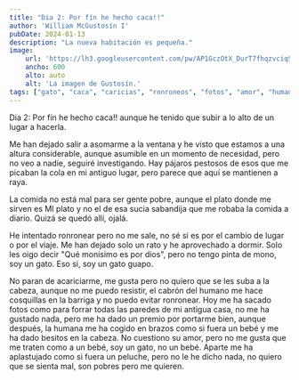 ```yaml
---
title: "Dia 2: Por fín he hecho caca!!"
author: 'William McGustosín I'
pubDate: 2024-01-13
description: "La nueva habitación es pequeña."
image:
    url: 'https://lh3.googleusercontent.com/pw/AP1GczOtX_DurT7fhqzvciqSkYDqc31X5Nw9lryvhknI_OUU-j3c9dA_ot0x3hVFvbu-rMr6hpFcceIgATrJTih-1wXnuHnv8KKTSLdZV-kN1QthdMtFD4cp=w2400'
    ancho: 600
    alto: auto
    alt: 'La imagen de Gustosín.'
tags: ["gato", "caca", "caricias", "ronroneos", "fotos", "amor", "humanos"]
---
```


Dia 2: Por fín he hecho caca!! aunque he tenido que subir a lo alto de un lugar a hacerla. 

Me han dejado salir a asomarme a la ventana y he visto que estamos a una altura considerable, aunque asumible en un momento de necesidad, pero no veo a nadie, seguiré investigando. Hay pájaros pestosos de esos que me picaban la cola en mi antiguo lugar, pero parece que aquí se mantienen a raya.

La comida no está mal para ser gente pobre, aunque el plato donde me sirven es MI plato y no el de esa sucia sabandija que me robaba la comida a diario. Quizá se quedó allí, ojalá.

He intentado ronronear pero no me sale, no sé si es por el cambio de lugar o por el viaje. Me han dejado solo un rato y he aprovechado a dormir. Solo les oigo decir "Qué monisimo es por dios", pero no tengo pinta de mono, soy un gato. Eso si, soy un gato guapo.

No paran de acariciarme, me gusta pero no quiero que se les suba a la cabeza, aunque no me puedo resistir, el cabrón del humano me hace cosquillas en la barriga y no puedo evitar ronronear. Hoy me ha sacado fotos como para forrar todas las paredes de mi antigua casa, no me ha gustado nada, pero me ha dado un premio por portarme bien, aunque después, la humana me ha cogido en brazos como si fuera un bebé y me ha dado besitos en la cabeza. No cuestiono su amor, pero no me gusta que me traten como a un bebé, soy un gato, no un bebé. Aparte me ha aplastujado como si fuera un peluche, pero no le he dicho nada, no quiero que se sienta mal, son pobres pero me quieren.

